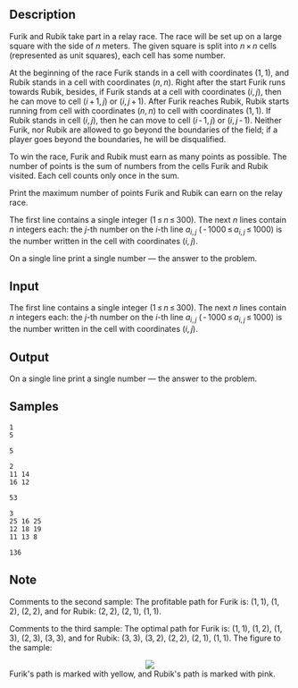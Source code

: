 ## Description

<div><p>Furik and Rubik take part in a relay race. The race will be set up on a large square with the side of <span class="tex-span"><i>n</i></span> meters. The given square is split into <span class="tex-span"><i>n</i> × <i>n</i></span> cells (represented as unit squares), each cell has some number.</p><p>At the beginning of the race Furik stands in a cell with coordinates <span class="tex-span">(1, 1)</span>, and Rubik stands in a cell with coordinates <span class="tex-span">(<i>n</i>, <i>n</i>)</span>. Right after the start Furik runs towards Rubik, besides, if Furik stands at a cell with coordinates <span class="tex-span">(<i>i</i>, <i>j</i>)</span>, then he can move to cell <span class="tex-span">(<i>i</i> + 1, <i>j</i>)</span> or <span class="tex-span">(<i>i</i>, <i>j</i> + 1)</span>. After Furik reaches Rubik, Rubik starts running from cell with coordinates <span class="tex-span">(<i>n</i>, <i>n</i>)</span> to cell with coordinates <span class="tex-span">(1, 1)</span>. If Rubik stands in cell <span class="tex-span">(<i>i</i>, <i>j</i>)</span>, then he can move to cell <span class="tex-span">(<i>i</i> - 1, <i>j</i>)</span> or <span class="tex-span">(<i>i</i>, <i>j</i> - 1)</span>. Neither Furik, nor Rubik are allowed to go beyond the boundaries of the field; if a player goes beyond the boundaries, he will be disqualified. </p><p>To win the race, Furik and Rubik must earn as many points as possible. The number of points is the sum of numbers from the cells Furik and Rubik visited. <span class="tex-font-style-bf">Each cell counts only once in the sum</span>.</p><p>Print the maximum number of points Furik and Rubik can earn on the relay race.</p></div><div class="input-specification"><p>The first line contains a single integer <span class="tex-span">(1 ≤ <i>n</i> ≤ 300)</span>. The next <span class="tex-span"><i>n</i></span> lines contain <span class="tex-span"><i>n</i></span> integers each: the <span class="tex-span"><i>j</i></span>-th number on the <span class="tex-span"><i>i</i></span>-th line <span class="tex-span"><i>a</i><sub class="lower-index"><i>i</i>, <i>j</i></sub></span> <span class="tex-span">( - 1000 ≤ <i>a</i><sub class="lower-index"><i>i</i>, <i>j</i></sub> ≤ 1000)</span> is the number written in the cell with coordinates <span class="tex-span">(<i>i</i>, <i>j</i>)</span>.</p></div><div class="output-specification"><p>On a single line print a single number — the answer to the problem. </p></div>


## Input

<p>The first line contains a single integer <span class="tex-span">(1 ≤ <i>n</i> ≤ 300)</span>. The next <span class="tex-span"><i>n</i></span> lines contain <span class="tex-span"><i>n</i></span> integers each: the <span class="tex-span"><i>j</i></span>-th number on the <span class="tex-span"><i>i</i></span>-th line <span class="tex-span"><i>a</i><sub class="lower-index"><i>i</i>, <i>j</i></sub></span> <span class="tex-span">( - 1000 ≤ <i>a</i><sub class="lower-index"><i>i</i>, <i>j</i></sub> ≤ 1000)</span> is the number written in the cell with coordinates <span class="tex-span">(<i>i</i>, <i>j</i>)</span>.</p>


## Output

<p>On a single line print a single number — the answer to the problem. </p>


## Samples

```input1
1
5

```

```output1
5

```






```input2
2
11 14
16 12

```

```output2
53

```






```input3
3
25 16 25
12 18 19
11 13 8

```

```output3
136

```




## Note

<p>Comments to the second sample: The profitable path for Furik is: <span class="tex-span">(1, 1)</span>, <span class="tex-span">(1, 2)</span>, <span class="tex-span">(2, 2)</span>, and for Rubik: <span class="tex-span">(2, 2)</span>, <span class="tex-span">(2, 1)</span>, <span class="tex-span">(1, 1)</span>. </p><p>Comments to the third sample: The optimal path for Furik is: <span class="tex-span">(1, 1)</span>, <span class="tex-span">(1, 2)</span>, <span class="tex-span">(1, 3)</span>, <span class="tex-span">(2, 3)</span>, <span class="tex-span">(3, 3)</span>, and for Rubik: <span class="tex-span">(3, 3)</span>, <span class="tex-span">(3, 2)</span>, <span class="tex-span">(2, 2)</span>, <span class="tex-span">(2, 1)</span>, <span class="tex-span">(1, 1)</span>. The figure to the sample: </p><center> <img class="tex-graphics" src="./26074/file/4s0TQZpz.png" style="max-width: 100.0%;max-height: 100.0%;"> </center> Furik's path is marked with yellow, and Rubik's path is marked with pink.
